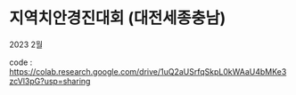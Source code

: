 # 지역치안경진대회 (대전세종충남)
2023 2월

code :
https://colab.research.google.com/drive/1uQ2aUSrfqSkpL0kWAaU4bMKe3zcVl3pG?usp=sharing
